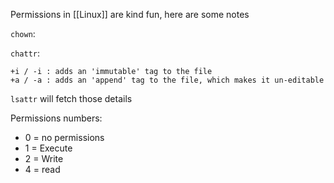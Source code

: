 Permissions in [[Linux]] are kind fun, here are some notes

`chown`:

`chattr`:
```
+i / -i : adds an 'immutable' tag to the file
+a / -a : adds an 'append' tag to the file, which makes it un-editable
```
`lsattr` will fetch those details

Permissions numbers:
- 0 = no permissions
- 1 = Execute
- 2 = Write
- 4 = read